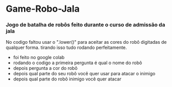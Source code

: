 # Game-Robo-Jala
 <div><h3>Jogo de batalha de robôs feito durante o curso de admissão da jala</h3></div>

No codigo faltou usar o ".lower()" para aceitar as cores do robô digitadas de qualquer forma. tirando isso tudo rodando perfeitamente.
- foi feito no google colab
- rodando o codigo a primeira pergunta é qual o nome do robô
- depois pergunta a cor do robô
- depois qual parte do seu robô você quer usar para atacar o inimigo
- depois qual parte do robô inimigo você quer atacar
